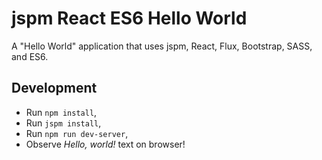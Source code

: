 # jspm React ES6 Hello World
A "Hello World" application that uses jspm, React, Flux, Bootstrap, SASS, and ES6.

## Development
- Run `npm install`,
- Run `jspm install`,
- Run `npm run dev-server`,
- Observe *Hello, world!* text on browser!
